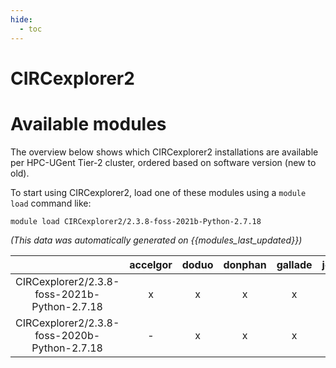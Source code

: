 ```yaml
---
hide:
  - toc
---
```


CIRCexplorer2
=============

# Available modules


The overview below shows which CIRCexplorer2 installations are available per HPC-UGent Tier-2 cluster, ordered based on software version (new to old).

To start using CIRCexplorer2, load one of these modules using a `module load` command like:

```shell
module load CIRCexplorer2/2.3.8-foss-2021b-Python-2.7.18
```

*(This data was automatically generated on {{modules_last_updated}})*  

| |accelgor|doduo|donphan|gallade|joltik|shinx|skitty|
| :---: | :---: | :---: | :---: | :---: | :---: | :---: | :---: |
|CIRCexplorer2/2.3.8-foss-2021b-Python-2.7.18|x|x|x|x|x|-|x|
|CIRCexplorer2/2.3.8-foss-2020b-Python-2.7.18|-|x|x|x|x|-|x|
